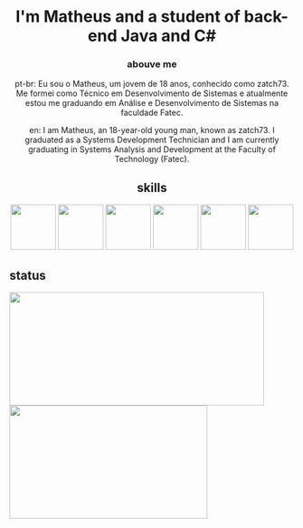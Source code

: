 <div align="center">
  <h1>I'm Matheus and a student of back-end Java and C#</h1>
  <h3> abouve me</h3>
  <p> pt-br: Eu sou o Matheus, um jovem de 18 anos, conhecido como zatch73. Me formei como Técnico em Desenvolvimento de Sistemas e atualmente estou me graduando em         Análise e Desenvolvimento de Sistemas na faculdade Fatec. </p>
  <p> en: I am Matheus, an 18-year-old young man, known as zatch73. I graduated as a Systems Development Technician and I am currently graduating in Systems Analysis and     Development at the Faculty of Technology (Fatec). </p>
</div>

<div align="center">
<h2>skills </h2>
  <img src="https://cdn.jsdelivr.net/gh/devicons/devicon/icons/java/java-original.svg" width="80"/>
  <img src="https://cdn.jsdelivr.net/gh/devicons/devicon/icons/csharp/csharp-original.svg" width="80"/>
  <img src="https://cdn.jsdelivr.net/gh/devicons/devicon/icons/git/git-plain.svg" width="80"/>
  <img src="https://cdn.jsdelivr.net/gh/devicons/devicon/icons/mysql/mysql-original-wordmark.svg" width="80"/> 
  <img src="https://cdn.jsdelivr.net/gh/devicons/devicon/icons/linux/linux-original.svg" width="80"/>
  <img src="https://cdn.jsdelivr.net/gh/devicons/devicon/icons/php/php-original.svg" width="80"/>
</div>

<div style="display:inline-block;">
  <h2> status </h2>
  <img src="https://github-readme-stats.vercel.app/api?username=zatch73&theme=dracula&count_private=true&show_icons=true" height="200px" width="450px">
  <img src="https://github-readme-stats.vercel.app/api/top-langs/?username=zatch73&layout=compact&langs_count=7&theme=dracula" height="200px" width="350px">
</div>


